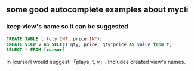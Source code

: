 ## some good autocomplete examples about mycli
### keep view's name so it can be suggested
```SQL
CREATE TABLE t (qty INT, price INT);
CREATE VIEW v AS SELECT qty, price, qty*price AS value from t;
SELECT * FROM [cursor]
```
In [cursor] would suggest 「plays, t, v」. Includes created view's names.